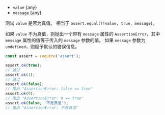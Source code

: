 <!-- YAML
added: v0.1.21
-->
* `value` {any}
* `message` {any}

测试 `value` 是否为真值。
相当于 `assert.equal(!!value, true, message)`。

如果 `value` 不为真值，则抛出一个带有 `message` 属性的 `AssertionError`，其中 `message` 属性的值等于传入的 `message` 参数的值。
如果 `message` 参数为 `undefined`，则赋予默认的错误信息。

```js
const assert = require('assert');

assert.ok(true);
// 通过
assert.ok(1);
// 通过
assert.ok(false);
// 抛出 "AssertionError: false == true"
assert.ok(0);
// 抛出 "AssertionError: 0 == true"
assert.ok(false, '不是真值');
// 抛出 "AssertionError: 不是真值"
```

